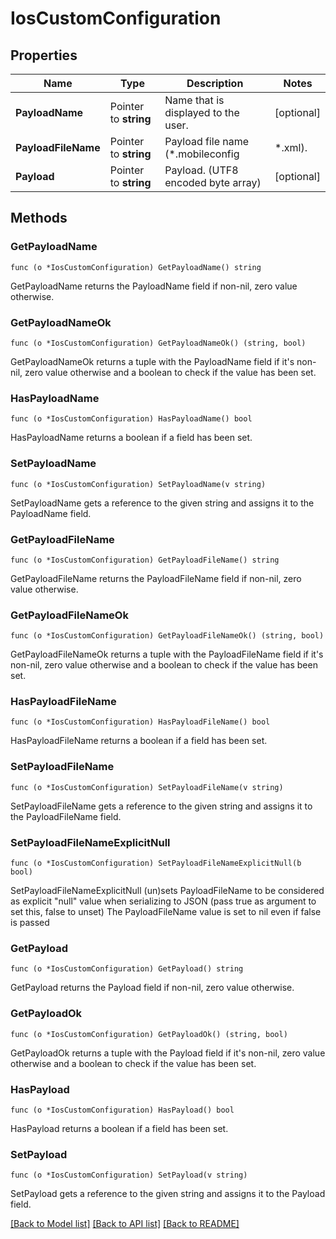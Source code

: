 # IosCustomConfiguration

## Properties

Name | Type | Description | Notes
------------ | ------------- | ------------- | -------------
**PayloadName** | Pointer to **string** | Name that is displayed to the user. | [optional] 
**PayloadFileName** | Pointer to **string** | Payload file name (*.mobileconfig | *.xml). | [optional] 
**Payload** | Pointer to **string** | Payload. (UTF8 encoded byte array) | [optional] 

## Methods

### GetPayloadName

`func (o *IosCustomConfiguration) GetPayloadName() string`

GetPayloadName returns the PayloadName field if non-nil, zero value otherwise.

### GetPayloadNameOk

`func (o *IosCustomConfiguration) GetPayloadNameOk() (string, bool)`

GetPayloadNameOk returns a tuple with the PayloadName field if it's non-nil, zero value otherwise
and a boolean to check if the value has been set.

### HasPayloadName

`func (o *IosCustomConfiguration) HasPayloadName() bool`

HasPayloadName returns a boolean if a field has been set.

### SetPayloadName

`func (o *IosCustomConfiguration) SetPayloadName(v string)`

SetPayloadName gets a reference to the given string and assigns it to the PayloadName field.

### GetPayloadFileName

`func (o *IosCustomConfiguration) GetPayloadFileName() string`

GetPayloadFileName returns the PayloadFileName field if non-nil, zero value otherwise.

### GetPayloadFileNameOk

`func (o *IosCustomConfiguration) GetPayloadFileNameOk() (string, bool)`

GetPayloadFileNameOk returns a tuple with the PayloadFileName field if it's non-nil, zero value otherwise
and a boolean to check if the value has been set.

### HasPayloadFileName

`func (o *IosCustomConfiguration) HasPayloadFileName() bool`

HasPayloadFileName returns a boolean if a field has been set.

### SetPayloadFileName

`func (o *IosCustomConfiguration) SetPayloadFileName(v string)`

SetPayloadFileName gets a reference to the given string and assigns it to the PayloadFileName field.

### SetPayloadFileNameExplicitNull

`func (o *IosCustomConfiguration) SetPayloadFileNameExplicitNull(b bool)`

SetPayloadFileNameExplicitNull (un)sets PayloadFileName to be considered as explicit "null" value
when serializing to JSON (pass true as argument to set this, false to unset)
The PayloadFileName value is set to nil even if false is passed
### GetPayload

`func (o *IosCustomConfiguration) GetPayload() string`

GetPayload returns the Payload field if non-nil, zero value otherwise.

### GetPayloadOk

`func (o *IosCustomConfiguration) GetPayloadOk() (string, bool)`

GetPayloadOk returns a tuple with the Payload field if it's non-nil, zero value otherwise
and a boolean to check if the value has been set.

### HasPayload

`func (o *IosCustomConfiguration) HasPayload() bool`

HasPayload returns a boolean if a field has been set.

### SetPayload

`func (o *IosCustomConfiguration) SetPayload(v string)`

SetPayload gets a reference to the given string and assigns it to the Payload field.


[[Back to Model list]](../README.md#documentation-for-models) [[Back to API list]](../README.md#documentation-for-api-endpoints) [[Back to README]](../README.md)


